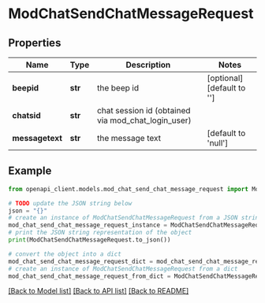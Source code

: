 # ModChatSendChatMessageRequest


## Properties

Name | Type | Description | Notes
------------ | ------------- | ------------- | -------------
**beepid** | **str** | the beep id | [optional] [default to '']
**chatsid** | **str** | chat session id (obtained via mod_chat_login_user) | 
**messagetext** | **str** | the message text | [default to 'null']

## Example

```python
from openapi_client.models.mod_chat_send_chat_message_request import ModChatSendChatMessageRequest

# TODO update the JSON string below
json = "{}"
# create an instance of ModChatSendChatMessageRequest from a JSON string
mod_chat_send_chat_message_request_instance = ModChatSendChatMessageRequest.from_json(json)
# print the JSON string representation of the object
print(ModChatSendChatMessageRequest.to_json())

# convert the object into a dict
mod_chat_send_chat_message_request_dict = mod_chat_send_chat_message_request_instance.to_dict()
# create an instance of ModChatSendChatMessageRequest from a dict
mod_chat_send_chat_message_request_from_dict = ModChatSendChatMessageRequest.from_dict(mod_chat_send_chat_message_request_dict)
```
[[Back to Model list]](../README.md#documentation-for-models) [[Back to API list]](../README.md#documentation-for-api-endpoints) [[Back to README]](../README.md)


